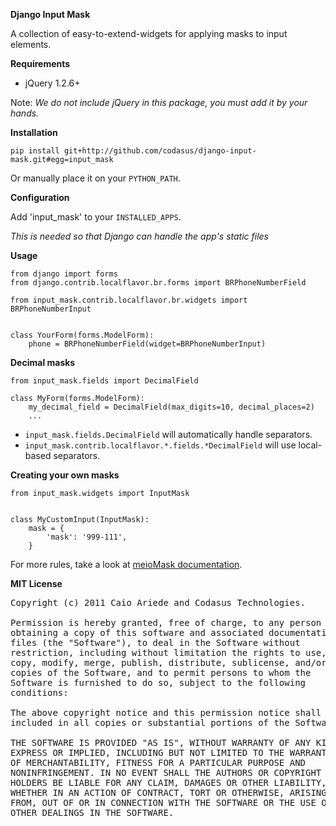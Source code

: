 **Django Input Mask**

A collection of easy-to-extend-widgets for applying masks to input elements.

**Requirements**

* jQuery 1.2.6+

Note: _We do not include jQuery in this package, you must add it by your hands._

**Installation**

`pip install git+http://github.com/codasus/django-input-mask.git#egg=input_mask`

Or manually place it on your `PYTHON_PATH`.

**Configuration**

Add 'input_mask' to your `INSTALLED_APPS`.

*This is needed so that Django can handle the app's static files*

**Usage**

    from django import forms
    from django.contrib.localflavor.br.forms import BRPhoneNumberField

    from input_mask.contrib.localflavor.br.widgets import BRPhoneNumberInput


    class YourForm(forms.ModelForm):
        phone = BRPhoneNumberField(widget=BRPhoneNumberInput)

**Decimal masks**

    from input_mask.fields import DecimalField

    class MyForm(forms.ModelForm):
        my_decimal_field = DecimalField(max_digits=10, decimal_places=2)
        ...

* `input_mask.fields.DecimalField` will automatically handle separators.
* `input_mask.contrib.localflavor.*.fields.*DecimalField` will use local-based separators.

**Creating your own masks**

    from input_mask.widgets import InputMask

    
    class MyCustomInput(InputMask):
        mask = {
            'mask': '999-111',
        }

For more rules, take a look at [meioMask documentation](http://www.meiocodigo.com/projects/meiomask/).

**MIT License**

<pre>Copyright (c) 2011 Caio Ariede and Codasus Technologies.

Permission is hereby granted, free of charge, to any person
obtaining a copy of this software and associated documentation
files (the "Software"), to deal in the Software without
restriction, including without limitation the rights to use,
copy, modify, merge, publish, distribute, sublicense, and/or sell
copies of the Software, and to permit persons to whom the
Software is furnished to do so, subject to the following
conditions:

The above copyright notice and this permission notice shall be
included in all copies or substantial portions of the Software.

THE SOFTWARE IS PROVIDED "AS IS", WITHOUT WARRANTY OF ANY KIND,
EXPRESS OR IMPLIED, INCLUDING BUT NOT LIMITED TO THE WARRANTIES
OF MERCHANTABILITY, FITNESS FOR A PARTICULAR PURPOSE AND
NONINFRINGEMENT. IN NO EVENT SHALL THE AUTHORS OR COPYRIGHT
HOLDERS BE LIABLE FOR ANY CLAIM, DAMAGES OR OTHER LIABILITY,
WHETHER IN AN ACTION OF CONTRACT, TORT OR OTHERWISE, ARISING
FROM, OUT OF OR IN CONNECTION WITH THE SOFTWARE OR THE USE OR
OTHER DEALINGS IN THE SOFTWARE.</pre>
